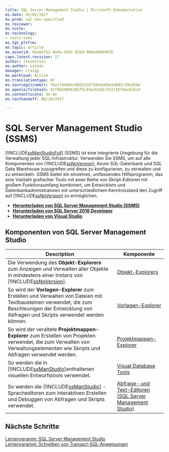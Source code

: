 ```yaml
---
title: SQL Server Management Studio | Microsoft-Dokumentation
ms.date: 02/02/2017
ms.prod: sql-non-specified
ms.reviewer: 
ms.suite: 
ms.technology:
- tools-ssms
ms.tgt_pltfrm: 
ms.topic: article
ms.assetid: 66a6b7b1-de6a-4161-82bd-98ded486947b
caps.latest.revision: 17
author: stevestein
ms.author: sstein
manager: craigg
ms.workload: Active
ms.translationtype: HT
ms.sourcegitcommit: 70a1fd4dbec68d22187585de69a1d603c39e259e
ms.openlocfilehash: 91f6659896282f5c64a2b3d2c931f2b7dee635a3
ms.contentlocale: de-de
ms.lasthandoff: 08/18/2017

---
```

# <a name="sql-server-management-studio-ssms"></a>SQL Server Management Studio (SSMS)

[!INCLUDE[ssManStudioFull](../includes/ssmanstudiofull_md.md)] (SSMS) ist eine integrierte Umgebung für die Verwaltung jeder SQL-Infrastruktur. Verwenden Sie SSMS, um auf alle Komponenten von [!INCLUDE[ssNoVersion](../includes/ssnoversion_md.md)], Azure SQL-Datenbank und SQL Data Warehouse zuzugreifen und diese zu konfigurieren, zu verwalten und zu entwickeln. SSMS bietet ein einzelnes, umfassendes Hilfsprogramm, das eine Vielzahl grafischer Tools mit einer Reihe von Skript-Editoren mit großem Funktionsumfang kombiniert, um Entwicklern und Datenbankadministratoren mit unterschiedlichem Kenntnisstand den Zugriff auf [!INCLUDE[ssNoVersion](../includes/ssnoversion_md.md)] zu ermöglichen.



 
 - [**Herunterladen von SQL Server Management Studio (SSMS)**](download-sql-server-management-studio-ssms.md) 
 - [**Herunterladen von SQL Server 2016 Developer**](https://my.visualstudio.com/Downloads?q=SQL%20Server%20Developer)
 - [**Herunterladen von Visual Studio**](https://www.visualstudio.com/post-download-vs/?sku=community&clcid=0x409&downloadrename=true)

  
## <a name="sql-server-management-studio-components"></a>Komponenten von SQL Server Management Studio  
  
|Description|Komponente|  
|---------------|---------|  
|Die Verwendung des **Objekt-Explorers** zum Anzeigen und Verwalten aller Objekte in mindestens einer Instanz von [!INCLUDE[ssNoVersion](../includes/ssnoversion_md.md)].|[Objekt-Explorers](../ssms/object/object-explorer.md)|  
|So wird der **Vorlagen-Explorer** zum Erstellen und Verwalten von Dateien mit Textbausteinen verwendet, die zum Beschleunigen der Entwicklung von Abfragen und Skripts verwendet werden können.|[Vorlagen-Explorer](../ssms/template/template-explorer.md)|  
|So wird der veraltete **Projektmappen-Explorer** zum Erstellen von Projekten verwendet, die zum Verwalten von Verwaltungselementen wie Skripts und Abfragen verwendet werden.|[Projektmappen-Explorer](../ssms/solution/solution-explorer.md)|  
|So werden die in [!INCLUDE[ssManStudio](../includes/ssmanstudio_md.md)]enthaltenen visuellen Entwurfstools verwendet.|[Visual Database Tools](../ssms/visual-db-tools/visual-database-tools.md)|  
|So werden die [!INCLUDE[ssManStudio](../includes/ssmanstudio_md.md)] -Spracheditoren zum interaktiven Erstellen und Debuggen von Abfragen und Skripts verwendet.|[Abfrage- und Text-Editoren (SQL Server Management Studio)](../relational-databases/scripting/query-and-text-editors-sql-server-management-studio.md)|  


## <a name="next-steps"></a>Nächste Schritte  
[Lernprogramm: SQL Server Management Studio](http://msdn.microsoft.com/en-us/d2bade70-07cf-4d94-b5d2-88aecb538ed1)  
[Lernprogramm: Schreiben von Transact-SQL-Anweisungen](http://msdn.microsoft.com/en-us/2addc9be-67d0-423d-a457-192fe9d7d058)  

